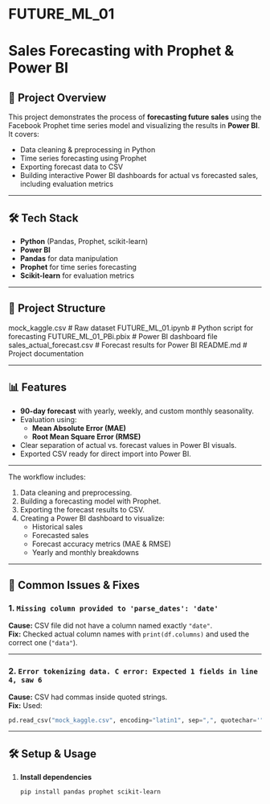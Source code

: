 # FUTURE_ML_01

# Sales Forecasting with Prophet & Power BI

## 📌 Project Overview
This project demonstrates the process of **forecasting future sales** using the Facebook Prophet time series model and visualizing the results in **Power BI**.  
It covers:
- Data cleaning & preprocessing in Python
- Time series forecasting using Prophet
- Exporting forecast data to CSV
- Building interactive Power BI dashboards for actual vs forecasted sales, including evaluation metrics

---

## 🛠️ Tech Stack
- **Python** (Pandas, Prophet, scikit-learn)
- **Power BI**
- **Pandas** for data manipulation
- **Prophet** for time series forecasting
- **Scikit-learn** for evaluation metrics

---

## 📂 Project Structure
mock_kaggle.csv # Raw dataset
FUTURE_ML_01.ipynb # Python script for forecasting
FUTURE_ML_01_PBi.pbix # Power BI dashboard file
sales_actual_forecast.csv # Forecast results for Power BI
README.md # Project documentation

---

## 📊 Features
- **90-day forecast** with yearly, weekly, and custom monthly seasonality.
- Evaluation using:
  - **Mean Absolute Error (MAE)**
  - **Root Mean Square Error (RMSE)**
- Clear separation of actual vs. forecast values in Power BI visuals.
- Exported CSV ready for direct import into Power BI.

---

The workflow includes:
1. Data cleaning and preprocessing.
2. Building a forecasting model with Prophet.
3. Exporting the forecast results to CSV.
4. Creating a Power BI dashboard to visualize:
   - Historical sales
   - Forecasted sales
   - Forecast accuracy metrics (MAE & RMSE)
   - Yearly and monthly breakdowns

---

## 🐞 Common Issues & Fixes

### 1. `Missing column provided to 'parse_dates': 'date'`
**Cause:** CSV file did not have a column named exactly `"date"`.  
**Fix:** Checked actual column names with `print(df.columns)` and used the correct one (`"data"`).

---

### 2. `Error tokenizing data. C error: Expected 1 fields in line 4, saw 6`
**Cause:** CSV had commas inside quoted strings.  
**Fix:** Used:
```python
pd.read_csv("mock_kaggle.csv", encoding="latin1", sep=",", quotechar='"')
```

---

## 🛠️ Setup & Usage
1. **Install dependencies**
   ```bash
   pip install pandas prophet scikit-learn
   ```
